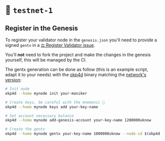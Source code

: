 # 🔗 `testnet-1`

## Register in the Genesis

To register your validator node in the `genesis.json` you'll need to provide a signed `gentx` in a [⚖️ Register Validator issue](https://github.com/okp4/networks/issues).

You'll **not** need to fork the project and make the changes in the genesis yourself, this will be managed by the CI.

The gentx generation can be done as follow (this is an example script, adapt it to your needs) with the [okp4d](https://github.com/okp4/okp4d/releases) binary matching the [network's version](/chains/testnet-1/version.txt):

```sh
# Init node
okp4d --home mynode init your-moniker

# Create keys, be careful with the mnemonic 👀
okp4d --home mynode keys add your-key-name

# Set account necessary balance
okp4d --home mynode add-genesis-account your-key-name 1200000uknow

# Create the gentx
okp4d --home mynode gentx your-key-name 1000000uknow --node-id $(okp4d --home mynode tendermint show-node-id) --chain-id okp4-testnet-1
```
